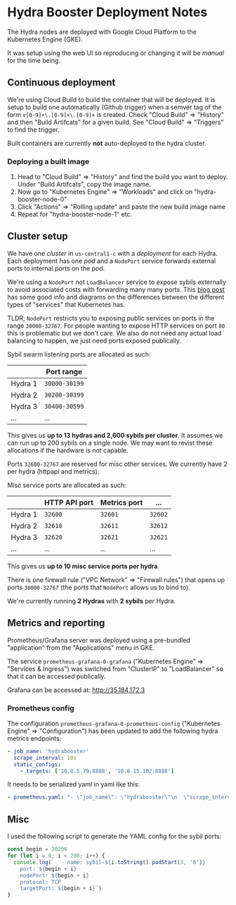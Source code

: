 # Hydra Booster Deployment Notes

The Hydra nodes are deployed with Google Cloud Platform to the Kubernetes Engine (GKE).

It was setup using the web UI so reproducing or changing it will be _manual_ for the time being.

## Continuous deployment

We're using Cloud Build to build the container that will be deployed. It is setup to build one automatically (Github trigger) when a semver tag of the form `v[0-9]+\.[0-9]+\.[0-9]+` is created. Check "Cloud Build" => "History" and then "Build Artifcats" for a given build. See "Cloud Build" => "Triggers" to find the trigger.

Built containers are currently __not__ auto-deployed to the hydra cluster.

### Deploying a built image

1. Head to "Cloud Build" => "History" and find the build you want to deploy. Under "Build Artifcats", copy the image name.
1. Now go to "Kubernetes Engine" => "Workloads" and click on "hydra-booster-node-0"
1. Click "Actions" => "Rolling update" and paste the new build image name
1. Repeat for "hydra-booster-node-1" etc.

## Cluster setup

We have one _cluster_  in `us-central1-c` with a _deployment_ for each Hydra. Each deployment has one _pod_ and a `NodePort` service forwards external ports to internal ports on the pod.

We're using a `NodePort` not `LoadBalancer` service to expose sybils externally to avoid associated costs with forwarding many many ports. This [blog post](https://medium.com/google-cloud/kubernetes-nodeport-vs-loadbalancer-vs-ingress-when-should-i-use-what-922f010849e0) has some good info and diagrams on the differences between the different types of "services" that Kubernetes has.

TLDR; `NodePort` restricts you to exposing public services on ports in the range `30000-32767`. For people wanting to expose HTTP services on port `80` this is problematic but we don't care. We also do not need any actual load balancing to happen, we just need ports exposed publically.

Sybil swarm listening ports are allocated as such:

|         | Port range    |
| ------- | ------------- |
| Hydra 1 | `30000-30199` |
| Hydra 2 | `30200-30399` |
| Hydra 3 | `30400-30599` |
| ...     | ...           |

This gives us **up to 13 hydras and 2,600 sybils per cluster**. It assumes we can run up to 200 sybils on a single node. We may want to revist these allocations if the hardware is not capable.

Ports `32600-32767` are reserved for misc other services. We currently have 2 per hydra (httpapi and metrics).

Misc service ports are allocated as such:

|         | HTTP API port | Metrics port | ...     |
| ------- | ------------- | ------------ | ------- |
| Hydra 1 | `32600`       | `32601`      | `32602` |
| Hydra 2 | `32610`       | `32611`      | `32612` |
| Hydra 3 | `32620`       | `32621`      | `32621` |
| ...     | ...           | ...          | ...     |

This gives us **up to 10 misc service ports per hydra**.

There is one firewall rule ("VPC Network" => "Firewall rules") that opens up ports `30000-32767` (the ports that `NodePort` allows us to bind to).

We're currently running **2 Hydras** with **2 sybils** per Hydra.

## Metrics and reporting

Prometheus/Grafana server was deployed using a pre-bundled "application" from the "Applications" menu in GKE.

The service `prometheus-grafana-0-grafana` ("Kubernetes Engine" => "Services & Ingress") was switched from "ClusterIP" to "LoadBalancer" so that it can be accessed publically.

Grafana can be accessed at: http://35.184.172.3

### Prometheus config

The configuration `prometheus-grafana-0-prometheus-config` ("Kubernetes Engine" => "Configuration") has been updated to add the following hydra metrics endpoints:

```yaml
- job_name: 'hydrabooster'
  scrape_interval: 10s
  static_configs:
    - targets: ['10.8.5.79:8888', '10.8.15.102:8888']
```

It needs to be serialized yaml in yaml like this:

```yaml
- prometheus.yaml: "- \"job_name\": \"hydrabooster\"\n  \"scrape_interval\": \"10s\"\n  \"static_configs\":\n    - \"targets\": [\"10.8.5.79:8888\", \"10.8.15.102:8888\"]"
```

## Misc

I used the following script to generate the YAML config for the sybil ports:

```js
const begin = 30200
for (let i = 0; i < 200; i++) {
  console.log(`  - name: sybil-${i.toString().padStart(3, '0')}
    port: ${begin + i}
    nodePort: ${begin + i}
    protocol: TCP
    targetPort: ${begin + i}`)
}
```
